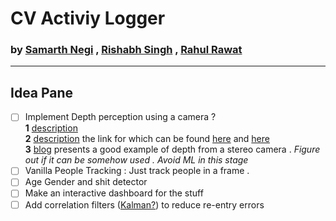 # CV Activiy Logger


### by [Samarth Negi](https://n-s405.github.io) , [Rishabh Singh]() , [Rahul Rawat]()

_________


## Idea Pane 
- [ ] Implement Depth perception using a camera ? <br/> 
__1__ [description](https://opencv-python-tutroals.readthedocs.io/en/latest/py_tutorials/py_calib3d/py_depthmap/py_depthmap.html#py-depthmap)<br/> 
__2__ [description](https://www.youtube.com/watch?v=KNft4RFsK28) the link for which can be found [here](http://visual.cs.ucl.ac.uk/pubs/monoDepth/) and [here](https://github.com/mrharicot/monodepth)<br/>
 __3__ [blog](https://albertarmea.com/post/opencv-stereo-camera/)  presents a good example of depth from a stereo camera . 
_Figure out if it can be somehow used . Avoid ML in this stage_
- [ ] Vanilla People Tracking : Just track people in a frame . 
- [ ] Age Gender and shit detector 
- [ ] Make an interactive dashboard for the stuff 
- [ ] Add correlation filters ([Kalman?](https://en.wikipedia.org/wiki/Kalman_filter)) to reduce re-entry errors  